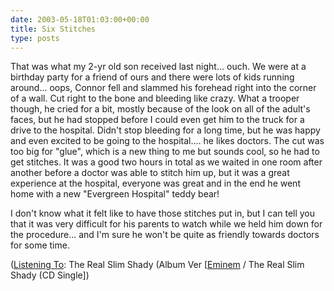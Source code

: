 ```yaml
---
date: 2003-05-18T01:03:00+00:00
title: Six Stitches
type: posts
---
```

That was what my 2-yr old son received last night... ouch. We were at a birthday party for a friend of ours and there were lots of kids running around... oops, Connor fell and slammed his forehead right into the corner of a wall. Cut right to the bone and bleeding like crazy. What a trooper though, he cried for a bit, mostly because of the look on all of the adult's faces, but he had stopped before I could even get him to the truck for a drive to the hospital. Didn't stop bleeding for a long time, but he was happy and even excited to be going to the hospital.... he likes doctors. The cut was too big for "glue", which is a new thing to me but sounds cool, so he had to get stitches. It was a good two hours in total as we waited in one room after another before a doctor was able to stitch him up, but it was a great experience at the hospital, everyone was great and in the end he went home with a new "Evergreen Hospital" teddy bear!

I don't know what it felt like to have those stitches put in, but I can tell you that it was very difficult for his parents to watch while we held him down for the procedure... and I'm sure he won't be quite as friendly towards doctors for some time.


  ([Listening To](https://learn.microsoft.com/en-us/previous-versions/dotnet/articles/ms973230(v=msdn.10)): The Real Slim Shady (Album Ver [[Eminem](http://www.windowsmedia.com/mg/search.asp?srch=Eminem) / The Real Slim Shady (CD Single])
